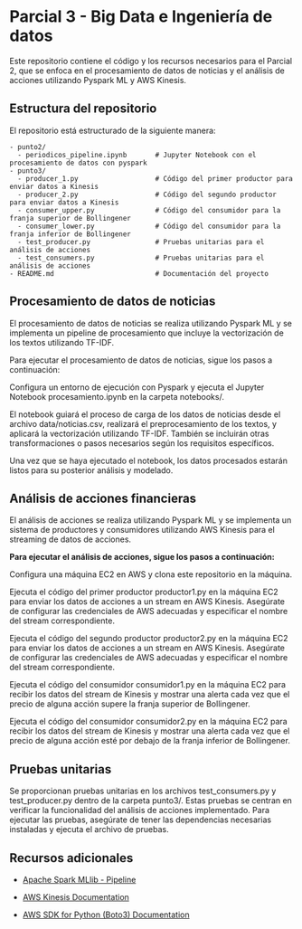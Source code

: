 # Parcial 3 - Big Data e Ingeniería de datos
Este repositorio contiene el código y los recursos necesarios para el Parcial 2, que se enfoca en el procesamiento de datos de noticias y el análisis de acciones utilizando Pyspark ML y AWS Kinesis.

## Estructura del repositorio
El repositorio está estructurado de la siguiente manera:

```
- punto2/
  - periodicos_pipeline.ipynb       # Jupyter Notebook con el procesamiento de datos con pyspark
- punto3/
  - producer_1.py                   # Código del primer productor para enviar datos a Kinesis
  - producer_2.py                   # Código del segundo productor para enviar datos a Kinesis
  - consumer_upper.py               # Código del consumidor para la franja superior de Bollingener
  - consumer_lower.py               # Código del consumidor para la franja inferior de Bollingener
  - test_producer.py                # Pruebas unitarias para el análisis de acciones
  - test_consumers.py               # Pruebas unitarias para el análisis de acciones
- README.md                         # Documentación del proyecto
```

## Procesamiento de datos de noticias
El procesamiento de datos de noticias se realiza utilizando Pyspark ML y se implementa un pipeline de procesamiento que incluye la vectorización de los textos utilizando TF-IDF.

Para ejecutar el procesamiento de datos de noticias, sigue los pasos a continuación:

Configura un entorno de ejecución con Pyspark y ejecuta el Jupyter Notebook procesamiento.ipynb en la carpeta notebooks/.

El notebook guiará el proceso de carga de los datos de noticias desde el archivo data/noticias.csv, realizará el preprocesamiento de los textos, y aplicará la vectorización utilizando TF-IDF. También se incluirán otras transformaciones o pasos necesarios según los requisitos específicos.

Una vez que se haya ejecutado el notebook, los datos procesados estarán listos para su posterior análisis y modelado.

## Análisis de acciones financieras
El análisis de acciones se realiza utilizando Pyspark ML y se implementa un sistema de productores y consumidores utilizando AWS Kinesis para el streaming de datos de acciones.

**Para ejecutar el análisis de acciones, sigue los pasos a continuación:**

Configura una máquina EC2 en AWS y clona este repositorio en la máquina.

Ejecuta el código del primer productor productor1.py en la máquina EC2 para enviar los datos de acciones a un stream en AWS Kinesis. Asegúrate de configurar las credenciales de AWS adecuadas y especificar el nombre del stream correspondiente.

Ejecuta el código del segundo productor productor2.py en la máquina EC2 para enviar los datos de acciones a un stream en AWS Kinesis. Asegúrate de configurar las credenciales de AWS adecuadas y especificar el nombre del stream correspondiente.

Ejecuta el código del consumidor consumidor1.py en la máquina EC2 para recibir los datos del stream de Kinesis y mostrar una alerta cada vez que el precio de alguna acción supere la franja superior de Bollingener.

Ejecuta el código del consumidor consumidor2.py en la máquina EC2 para recibir los datos del stream de Kinesis y mostrar una alerta cada vez que el precio de alguna acción esté por debajo de la franja inferior de Bollingener.

## Pruebas unitarias
Se proporcionan pruebas unitarias en los archivos test_consumers.py y test_producer.py dentro de la carpeta punto3/. Estas pruebas se centran en verificar la funcionalidad del análisis de acciones implementado. Para ejecutar las pruebas, asegúrate de tener las dependencias necesarias instaladas y ejecuta el archivo de pruebas.

## Recursos adicionales
* [Apache Spark MLlib - Pipeline](https://spark.apache.org/docs/latest/ml-pipeline.html)

* [AWS Kinesis Documentation](https://aws.amazon.com/kinesis/)

* [AWS SDK for Python (Boto3) Documentation](https://boto3.amazonaws.com/v1/documentation/api/latest/index.html)

